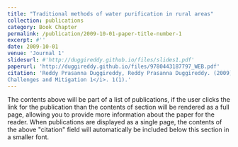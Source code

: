 ```yaml
---
title: "Traditional methods of water purification in rural areas"
collection: publications
category: Book Chapter
permalink: /publication/2009-10-01-paper-title-number-1
excerpt: #''
date: 2009-10-01
venue: 'Journal 1'
slidesurl: #'http://duggireddy.github.io/files/slides1.pdf'
paperurl: 'http://duggireddy.github.io/files/9780443187797_WEB.pdf'
citation: 'Reddy Prasanna Duggireddy, Reddy Prasanna Duggireddy. (2009). &quot;Traditional methods of water purification in rural areas Number 1.&quot; <i>Water Resources Management for Rural Development
Challenges and Mitigation 1</i>. 1(1).'
---
```


The contents above will be part of a list of publications, if the user clicks the link for the publication than the contents of section will be rendered as a full page, allowing you to provide more information about the paper for the reader. When publications are displayed as a single page, the contents of the above "citation" field will automatically be included below this section in a smaller font.
